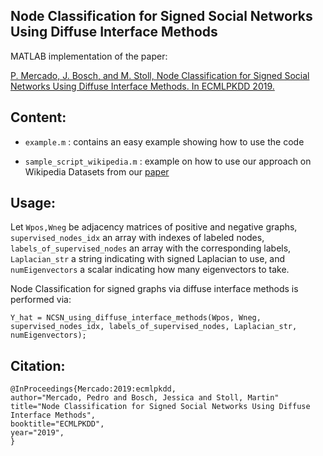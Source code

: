 ## Node Classification for Signed Social Networks Using Diffuse Interface Methods

MATLAB implementation of the paper:

[P. Mercado, J. Bosch, and M. Stoll, Node Classification for Signed Social Networks Using Diffuse Interface Methods. In ECMLPKDD 2019.](https://arxiv.org/abs/1809.06432)

## Content:
- `example.m` : contains an easy example showing how to use the code

- `sample_script_wikipedia.m` : example on how to use our approach on Wikipedia Datasets from our [paper](https://arxiv.org/abs/1809.06432)

## Usage:
Let `Wpos,Wneg` be adjacency matrices of positive and negative graphs, `supervised_nodes_idx` an array with indexes of labeled nodes, `labels_of_supervised_nodes` an array with the corresponding labels, `Laplacian_str` a string indicating with signed Laplacian to use, and `numEigenvectors` a scalar indicating how many eigenvectors to take. 

Node Classification for signed graphs via diffuse interface methods is performed via:
```
Y_hat = NCSN_using_diffuse_interface_methods(Wpos, Wneg, supervised_nodes_idx, labels_of_supervised_nodes, Laplacian_str, numEigenvectors);

```

## Citation:
```
@InProceedings{Mercado:2019:ecmlpkdd,
author="Mercado, Pedro and Bosch, Jessica and Stoll, Martin"
title="Node Classification for Signed Social Networks Using Diffuse Interface Methods",
booktitle="ECMLPKDD",
year="2019",
}

